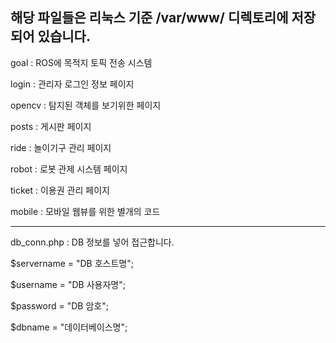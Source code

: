## 해당 파일들은 리눅스 기준 /var/www/ 디렉토리에 저장되어 있습니다.

goal : ROS에 목적지 토픽 전송 시스템

login : 관리자 로그인 정보 페이지

opencv : 탐지된 객체를 보기위한 페이지

posts : 게시판 페이지

ride : 놀이기구 관리 페이지

robot : 로봇 관제 시스템 페이지

ticket : 이용권 관리 페이지

mobile : 모바일 웹뷰를 위한 별개의 코드

---

db_conn.php : DB 정보를 넣어 접근합니다.

$servername = "DB 호스트명";

$username = "DB 사용자명";

$password = "DB 암호";

$dbname = "데이터베이스명";
